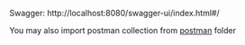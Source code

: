 Swagger: http://localhost:8080/swagger-ui/index.html#/

You may also import postman collection from [postman](postman) folder

